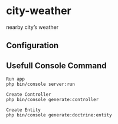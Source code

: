 # city-weather
nearby city’s weather

## Configuration


## Usefull Console Command
```
Run app
php bin/console server:run

Create Controller
php bin/console generate:controller

Create Entity
php bin/console generate:doctrine:entity
```
